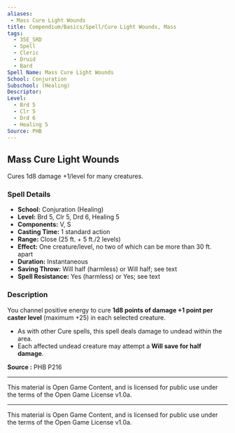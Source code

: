```yaml
---
aliases:
 - Mass Cure Light Wounds
title: Compendium/Basics/Spell/Cure Light Wounds, Mass
tags:
  - 35E_SRD
  - Spell
  - Cleric
  - Druid
  - Bard
Spell Name: Mass Cure Light Wounds
School: Conjuration
Subschool: (Healing)
Descriptor: 
Level:
  - Brd 5
  - Clr 5
  - Drd 6
  - Healing 5
Source: PHB
---
```


## Mass Cure Light Wounds

Cures 1d8 damage +1/level for many creatures.

### Spell Details

- **School:** Conjuration (Healing)  
- **Level:** Brd 5, Clr 5, Drd 6, Healing 5  
- **Components:** V, S  
- **Casting Time:** 1 standard action  
- **Range:** Close (25 ft. + 5 ft./2 levels)  
- **Effect:** One creature/level, no two of which can be more than 30 ft. apart  
- **Duration:** Instantaneous  
- **Saving Throw:** Will half (harmless) or Will half; see text  
- **Spell Resistance:** Yes (harmless) or Yes; see text  

### Description

You channel positive energy to cure **1d8 points of damage +1 point per caster level** (maximum +25) in each selected creature.

- As with other Cure spells, this spell deals damage to undead within the area.  
- Each affected undead creature may attempt a **Will save for half damage**.

**Source :** PHB P216

---

This material is Open Game Content, and is licensed for public use under  
the terms of the Open Game License v1.0a.

---

This material is Open Game Content, and is licensed for public use under the terms of the Open Game License v1.0a.

